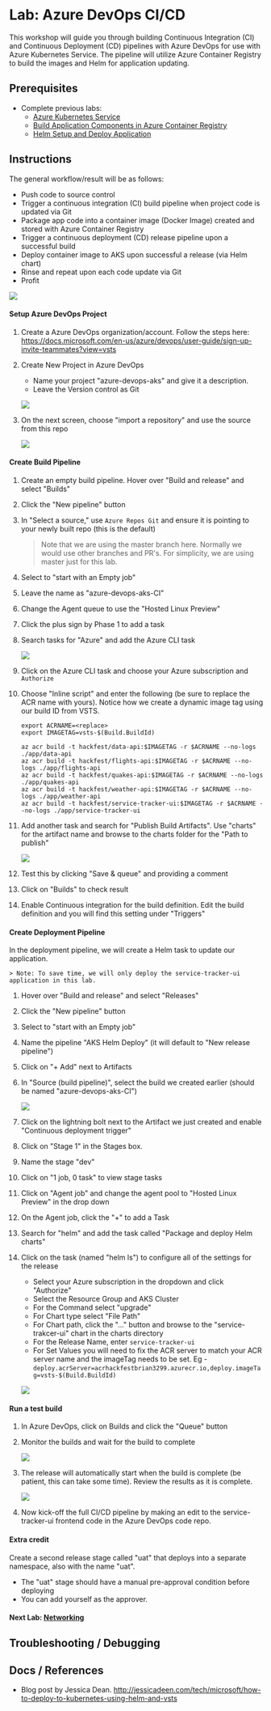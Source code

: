 # Lab: Azure DevOps CI/CD

This workshop will guide you through building Continuous Integration (CI) and Continuous Deployment (CD) pipelines with Azure DevOps for use with Azure Kubernetes Service. The pipeline will utilize Azure Container Registry to build the images and Helm for application updating. 

## Prerequisites 

* Complete previous labs:
    * [Azure Kubernetes Service](../../create-aks-cluster/README.md)
    * [Build Application Components in Azure Container Registry](../../build-application/README.md)
    * [Helm Setup and Deploy Application](../../helm-setup-deploy/README.md)

## Instructions

The general workflow/result will be as follows:

- Push code to source control
- Trigger a continuous integration (CI) build pipeline when project code is updated via Git
- Package app code into a container image (Docker Image) created and stored with Azure Container Registry
- Trigger a continuous deployment (CD) release pipeline upon a successful build
- Deploy container image to AKS upon successful a release (via Helm chart)
- Rinse and repeat upon each code update via Git
- Profit

![](workflow.png)


#### Setup Azure DevOps Project

1. Create a Azure DevOps organization/account. Follow the steps here: https://docs.microsoft.com/en-us/azure/devops/user-guide/sign-up-invite-teammates?view=vsts

2. Create New Project in Azure DevOps

    * Name your project "azure-devops-aks" and give it a description.
    * Leave the Version control as Git

    ![](azure-do-new-project.png)

3. On the next screen, choose "import a repository" and use the source from this repo

    ![](azure-do-import.png)

#### Create Build Pipeline

1. Create an empty build pipeline. Hover over "Build and release" and select "Builds"
2. Click the "New pipeline" button
3. In "Select a source," use `Azure Repos Git` and ensure it is pointing to your newly built repo (this is the default)
    > Note that we are using the master branch here. Normally we would use other branches and PR's. For simplicity, we are using master just for this lab.

4. Select to "start with an Empty job"
5. Leave the name as "azure-devops-aks-CI"
6. Change the Agent queue to use the "Hosted Linux Preview"
7. Click the plus sign by Phase 1 to add a task
8. Search tasks for "Azure" and add the Azure CLI task

    ![](azure-do-azurecli.png)

9. Click on the Azure CLI task and choose your Azure subscription and `Authorize`
10. Choose "Inline script" and enter the following (be sure to replace the ACR name with yours). Notice how we create a dynamic image tag using our build ID from VSTS.

    ```
    export ACRNAME=<replace>
    export IMAGETAG=vsts-$(Build.BuildId)

    az acr build -t hackfest/data-api:$IMAGETAG -r $ACRNAME --no-logs ./app/data-api
    az acr build -t hackfest/flights-api:$IMAGETAG -r $ACRNAME --no-logs ./app/flights-api
    az acr build -t hackfest/quakes-api:$IMAGETAG -r $ACRNAME --no-logs ./app/quakes-api
    az acr build -t hackfest/weather-api:$IMAGETAG -r $ACRNAME --no-logs ./app/weather-api
    az acr build -t hackfest/service-tracker-ui:$IMAGETAG -r $ACRNAME --no-logs ./app/service-tracker-ui  
    ```

11. Add another task and search for "Publish Build Artifacts". Use "charts" for the artifact name and browse to the charts folder for the "Path to publish"

    ![](azure-do-artifact.png)

11. Test this by clicking "Save & queue" and providing a comment
12. Click on "Builds" to check result
13. Enable Continuous integration for the build definition. Edit the build definition and you will find this setting under "Triggers"


#### Create Deployment Pipeline

In the deployment pipeline, we will create a Helm task to update our application. 

    > Note: To save time, we will only deploy the service-tracker-ui application in this lab. 

1. Hover over "Build and release" and select "Releases"
2. Click the "New pipeline" button
3. Select to "start with an Empty job"
4. Name the pipeline "AKS Helm Deploy" (it will default to "New release pipeline")
5. Click on "+ Add" next to Artifacts
6. In "Source (build pipeline)", select the build we created earlier (should be named "azure-devops-aks-CI")

    ![](azure-do-release-artifact.png)

7. Click on the lightning bolt next to the Artifact we just created and enable "Continuous deployment trigger"
8. Click on "Stage 1" in the Stages box.
9. Name the stage "dev"
10. Click on "1 job, 0 task" to view stage tasks
11. Click on "Agent job" and change the agent pool to "Hosted Linux Preview" in the drop down
12. On the Agent job, click the "+" to add a Task
13. Search for "helm" and add the task called "Package and deploy Helm charts"
14. Click on the task (named "helm ls") to configure all of the settings for the release
    
    * Select your Azure subscription in the dropdown and click "Authorize"
    * Select the Resource Group and AKS Cluster
    * For the Command select "upgrade"
    * For Chart type select "File Path"
    * For Chart path, click the "..." button and browse to the "service-trakcer-ui" chart in the charts directory
    * For the Release Name, enter `service-tracker-ui`
    * For Set Values you will need to fix the ACR server to match your ACR server name and the imageTag needs to be set. 
        Eg - `deploy.acrServer=acrhackfestbrian3299.azurecr.io,deploy.imageTag=vsts-$(Build.BuildId)`

    ![](azure-do-helm-task.png)

#### Run a test build

1. In Azure DevOps, click on Builds and click the "Queue" button
2. Monitor the builds and wait for the build to complete

    ![](azure-do-build.png)

3. The release will automatically start when the build is complete (be patient, this can take some time). Review the results as it is complete. 

    ![](azure-do-release.png)

4. Now kick-off the full CI/CD pipeline by making an edit to the service-tracker-ui frontend code in the Azure DevOps code repo.

#### Extra credit

Create a second release stage called "uat" that deploys into a separate namespace, also with the name "uat".

* The "uat" stage should have a manual pre-approval condition before deploying
* You can add yourself as the approver.

#### Next Lab: [Networking](../../networking/README.md)

## Troubleshooting / Debugging

## Docs / References

* Blog post by Jessica Dean. http://jessicadeen.com/tech/microsoft/how-to-deploy-to-kubernetes-using-helm-and-vsts 
